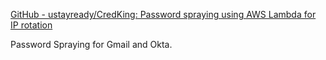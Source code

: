 
[GitHub - ustayready/CredKing: Password spraying using AWS Lambda for IP rotation](https://github.com/ustayready/CredKing)

Password Spraying for Gmail and Okta.